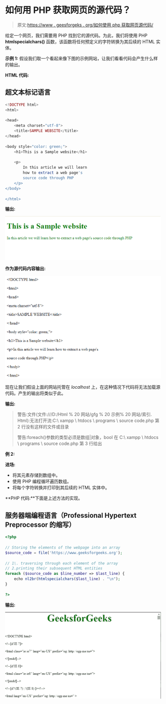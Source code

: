 # 如何用 PHP 获取网页的源代码？

> 原文:[https://www . geesforgeks . org/如何使用 php 获取网页源代码/](https://www.geeksforgeeks.org/how-to-get-the-source-code-of-a-web-page-using-php/)

给定一个网页，我们需要用 PHP 找到它的源代码。为此，我们将使用 PHP **htmlspecialchars()** 函数，该函数将任何预定义的字符转换为其后续的 HTML 实体。

**示例 1:** 假设我们取一个看起来像下图的示例网站，让我们看看代码会产生什么样的输出。

**HTML 代码:**

## 超文本标记语言

```php
<!DOCTYPE html>
<html>

<head>
    <meta charset="utf-8">
    <title>SAMPLE WEBSITE</title>
</head>

<body style="color: green;">
    <h1>This is a Sample website</h1>

    <p>
        In this article we will learn 
        how to extract a web page's 
        source code through PHP
    </p>
</body>

</html>
```

**输出:**

![](img/300a1e2fa823a6f4a0cf43e990d0a524.png)

**作为源代码内容输出:**

![](img/4e54e1aa35848df0c20c7fb302acc38d.png)

现在让我们假设上面的网站托管在 *localhost* 上，在这种情况下代码将无法加载源代码。产生的输出将类似于此。

**输出:**

> 警告:文件(文件:///D:/Html % 20 网站/gfg % 20 示例% 20 网站/索引. Html):无法打开流:C:\ xampp \ htdocs \ programs \ source code.php 第 2 行没有这样的文件或目录
> 
> 警告:foreach()参数的类型必须是数组|对象，bool 在 C:\ xampp \ htdocs \ programs \ source code.php 第 3 行给出

**例 2:**

**进场:**

*   将其元素存储到数组中。
*   使用 PHP 编程循环遍历数组。
*   将每个字符转换并打印到其后续的 HTML 实体中。

**PHP 代码:**下面是上述方法的实现。

## 服务器端编程语言（Professional Hypertext Preprocessor 的缩写）

```php
<?php

// Storing the elements of the webpage into an array
$source_code = file('https://www.geeksforgeeks.org');

// 1\. traversing through each element of the array
// 2.printing their subsequent HTML entities
foreach ($source_code as $line_number => $last_line) {
    echo nl2br(htmlspecialchars($last_line) . "\n");
}

?>
```

**输出:**

![](img/9b965b3b8de9fb85ddf9d68c9c2d42f6.png)